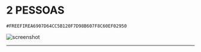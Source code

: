 # 2 PESSOAS

```#FREEFIREA6907D64CC5B120F7D98B607F8C60EF02950```

![screenshot](Imagens/Screenshot_2025.05.25_12.20.01.526.png)

----------------------------------------------------------------------------
